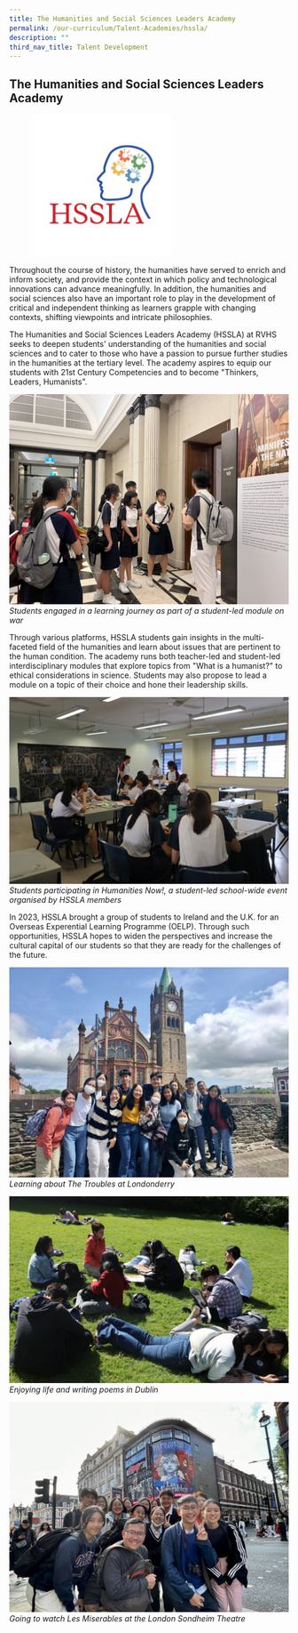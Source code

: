 ```yaml
---
title: The Humanities and Social Sciences Leaders Academy
permalink: /our-curriculum/Talent-Academies/hssla/
description: ""
third_nav_title: Talent Development
---
```

## The Humanities and Social Sciences Leaders Academy

<figure><img style="width:60%" src="/images/hssla%20logo.png"></figure>

Throughout the course of history, the humanities have served to enrich and inform society, and provide the context in which policy and technological innovations can advance meaningfully. In addition, the humanities and social sciences also have an important role to play in the development of critical and independent thinking as learners grapple with changing contexts, shifting viewpoints and intricate philosophies. 

The Humanities and Social Sciences Leaders Academy (HSSLA) at RVHS seeks to deepen students' understanding of the humanities and social sciences and to cater to those who have a passion to pursue further studies in the humanities at the tertiary level. The academy aspires to equip our students with 21st Century Competencies and to become "Thinkers, Leaders, Humanists".

![Learning Journey War HSSLA](/images/students%20engaged%20in%20a%20learning%20journey%20as%20part%20of%20the%20slam%20on%20war!!.JPG)*Students engaged in a learning journey as part of a student-led module on war*

Through various platforms, HSSLA students gain insights in the multi-faceted field of the humanities and learn about issues that are pertinent to the human condition. The academy runs both teacher-led and student-led interdisciplinary modules that explore topics from "What is a humanist?" to ethical considerations in science. Students may also propose to lead a module on a topic of their choice and hone their leadership skills.

![Humanities now ](/images/students%20participating%20in%20humanities%20now!%20activities.jpeg)*Students participating in Humanities Now!, a student-led school-wide event organised by HSSLA members*

In 2023, HSSLA brought a group of students to Ireland and the U.K. for an Overseas Experential Learning Programme (OELP). Through such opportunities, HSSLA hopes to widen the perspectives and increase the cultural capital of our students so that they are ready for the challenges of the future.

![Learning about The Troubles at Londonderry _ Derry!](/images/learning%20about%20the%20troubles%20at%20londonderry%20_%20derry!.jpg)*Learning about The Troubles at Londonderry*

![Enjoying life and writing poems in Dublin](/images/enjoying%20life%20and%20writing%20poems%20in%20dublin%202023.jpeg)*Enjoying life and writing poems in Dublin*

![Les Mis HSSLA](/images/going%20to%20watch%20les%20miserables%20at%20the%20london%20sondheim%20theatre!.jpg)*Going to watch Les Miserables at the London Sondheim Theatre*